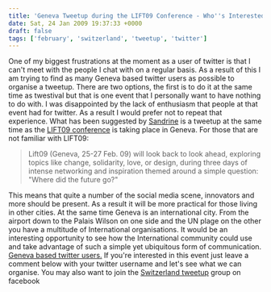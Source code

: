```yaml
---
title: 'Geneva Tweetup during the LIFT09 Conference - Who''s Interested?'
date: Sat, 24 Jan 2009 19:37:33 +0000
draft: false
tags: ['february', 'switzerland', 'tweetup', 'twitter']
---
```


One of my biggest frustrations at the moment as a user of twitter is that I can't meet with the people I chat with on a regular basis. As a result of this I am trying to find as many Geneva based twitter users as possible to organise a tweetup. There are two options, the first is to do it at the same time as twestival but that is one event that I personally want to have nothing to do with. I was disappointed by the lack of enthusiasm that people at that event had for twitter. As a result I would prefer not to repeat that experience. What has been suggested by [Sandrine](http://twitter.com/metoo) is a tweetup at the same time as the [LIFT09 conference](http://www.liftconference.com/lift09/home) is taking place in Geneva. For those that are not familiar with LIFT09:

> Lift09 (Geneva, 25-27 Feb. 09) will look back to look ahead, exploring topics like change, solidarity, love, or design, during three days of intense networking and inspiration themed around a simple question: "Where did the future go?"

This means that quite a number of the social media scene, innovators and more should be present. As a result it will be more practical for those living in other cities. At the same time Geneva is an international city. From the airport down to the Palais Wilson on one side and the UN plage on the other you have a multitude of International organisations. It would be an interesting opportunity to see how the International community could use and take advantage of such a simple yet ubiquitous form of communication. [Geneva based twitter users.](http://swisstweets.ch/directory/?id=26) If you're interested in this event just leave a comment below with your twitter username and let's see what we can organise. You may also want to join the [Switzerland tweetup](http://www.facebook.com/group.php?gid=50856765208&ref=ts) group on facebook